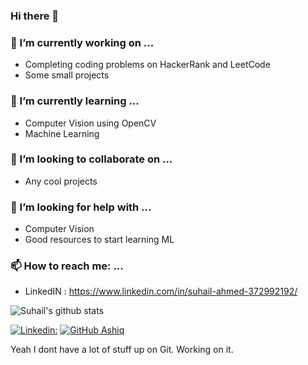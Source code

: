 ### Hi there 👋

### 🔭 I’m currently working on ...
- Completing coding problems on HackerRank and LeetCode
- Some small projects

### 🌱 I’m currently learning ...
- Computer Vision using OpenCV
- Machine Learning


### 👯 I’m looking to collaborate on ...
- Any cool projects

### 🤔 I’m looking for help with ...
- Computer Vision
- Good resources to start learning ML

### 📫 How to reach me: ...
- LinkedIN : https://www.linkedin.com/in/suhail-ahmed-372992192/

![Suhail's github stats](https://github-readme-stats.vercel.app/api?username=SuhailAhmedVelorum&count_private=false)

[![Linkedin: ](https://img.shields.io/badge/-SuhailAhmedVelorum-blue?style=flat-square&logo=Linkedin&logoColor=white&link=https:https://www.linkedin.com/in/suhail-ahmed-372992192/)](https://www.linkedin.com/in/suhail-ahmed-372992192/)
[![GitHub Ashiq](https://img.shields.io/github/followers/SuhailAhmedVelorum?label=follow&style=social)](https://github.com/SuhailAhmedVelorum)

Yeah I dont have a lot of stuff up on Git. Working on it.
